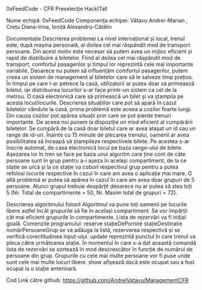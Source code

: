 0xFeedCode - CFR
Preselecție HackITall

Nume echipă: 0xFeedCode
Componența echipei: Vătavu Andrei-Marian , Crețu Diana-Irina, Ioniță Alexandru-Cătălin

Documentație
Descrierea problemei
La nivel internațional și local, trenul este, după mașina personală, al doilea cel mai răspândit mod de transport persoane.
Din acest motiv este necesar să putem avea un mijloc eficient și rapid de distribuire a biletelor.  Fiind al doilea cel mai răspândit mod
de transport, comfortul pasagerilor și timpul lor reprezintă cele mai importante variabile.  Deoarece nu putem să influențăm comfortul 
pasagerilor, putem creea un sistem de management al biletelor care să le salveze timp prețios. În timpul pe care l-ar petrece la casă,
utilizatorii ar putea doar să primească biletul, iar distribuirea locurilor s-ar face printr-un sistem ca cel de la metrou. O casă
electronică care să primească un bilet și va ștampila pe acesta locul/locurile. 
Descrierea situațiilor care pot să apară
În cazul biletelor vândute la casă, prima problemă este aceea a cozilor foarte lungi. Din cauza cozilor pot apărea situații prin care se 
pot pierde trenuri importante. De aceea noi punem la dispoziție un mod eficient al cumpărării biletelor. Se cumpără de la casă doar 
biletul care ar avea atașat un id sau un range de id-uri. Înainte cu 15 minute de plecarea trenului, oamenii ar avea posibilitatea să 
înceapă să ștampileze respectivele bilete. Pe acestea s-ar înscrie automat, de casa electronică locul  pe baza range-ului de bilete. 
Așezarea lor în tren se face pe baza unui algoritm care ține cont de câte persoane sunt în grup pentru a-i așeza în același compartiment, 
de la ce stație se urcă și la ce stație va coborî  respectivul grup pentru a putea refolosi locurile respective în cazul în care am avea
o aplicație mai mare.
O altă problemă ar putea să apărea în cazul în care am avea doar grupuri de 5 persoane. Atunci grupul trebuie despărțit deoarece nu ar
putea să stea toți 5 (Nr. Total de compartimente = 50, Nr. Maxim total de grupuri = 72). 






Descrierea algoritmului folosit
	Algoritmul va pune toți oamenii pe locurile libere astfel încât grupurile să fie în același compartiment. Se vor împărții cât mai eficient grupurile în compartimente. Lista de rezervări va fi inițial goală. Comenzile programului:
reserve stațieDePornire stațieDestinatie numărPersoaneGrup se va adăuga la listă, rezervarea respectivă și se verifică corectitudinea
input-ului. 
update reprezintă punctul în care trenul va pleca către următoarea stație. În momentul în care s-a dat această comandă lista de
rezervări se sortează în mod descrescător în funcție de numărul de persoane din grup.  Grupurile cu cele mai multe persoane vor fi puse
unde sunt cele mai multe locuri libere. 
show afișează dacă este ocupat sau a fost ocupat la o stație anterioară. 
 
Cod
Link către github: https://github.com/AndreiVatavu/ManagementCFR
 		
